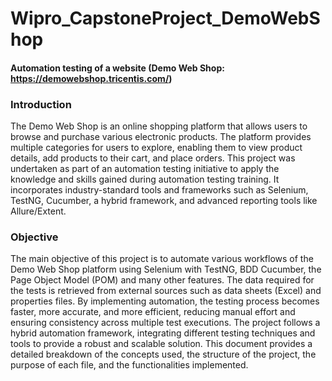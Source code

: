 # Wipro_CapstoneProject_DemoWebShop
#### Automation testing of a website (Demo Web Shop: https://demowebshop.tricentis.com/)

### Introduction

The Demo Web Shop is an online shopping platform that allows users to browse and purchase various electronic products. The platform provides multiple categories for users to explore, enabling them to view product details, add products to their cart, and place orders.
This project was undertaken as part of an automation testing initiative to apply the knowledge and skills gained during automation testing training. It incorporates industry-standard tools and frameworks such as Selenium, TestNG, Cucumber, a hybrid framework, and advanced reporting tools like Allure/Extent.

### Objective
The main objective of this project is to automate various workflows of the Demo Web Shop platform using Selenium with TestNG, BDD Cucumber, the Page Object Model (POM) and many other features. The data required for the tests is retrieved from external sources such as data sheets (Excel) and properties files. By implementing automation, the testing process becomes faster, more accurate, and more efficient, reducing manual effort and ensuring consistency across multiple test executions.
The project follows a hybrid automation framework, integrating different testing techniques and tools to provide a robust and scalable solution. This document provides a detailed breakdown of the concepts used, the structure of the project, the purpose of each file, and the functionalities implemented.

